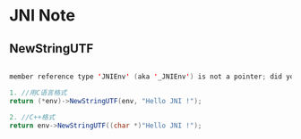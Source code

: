 # JNI Note



## NewStringUTF

```java

member reference type 'JNIEnv' (aka '_JNIEnv') is not a pointer; did you mean...

1. //用C语言格式
return (*env)->NewStringUTF(env, "Hello JNI !");

2. //C++格式
return env->NewStringUTF((char *)"Hello JNI !");


```

